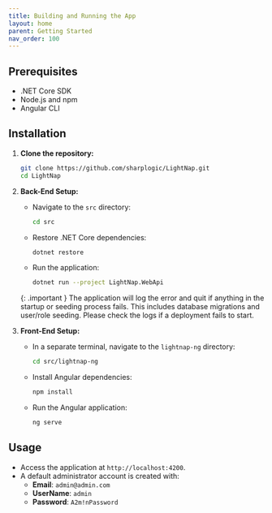 ```yaml
---
title: Building and Running the App
layout: home
parent: Getting Started
nav_order: 100
---
```


## Prerequisites

- .NET Core SDK
- Node.js and npm
- Angular CLI

## Installation

1. **Clone the repository:**

   ```bash
   git clone https://github.com/sharplogic/LightNap.git
   cd LightNap
   ```

2. **Back-End Setup:**

   - Navigate to the `src` directory:

     ```bash
     cd src
     ```

   - Restore .NET Core dependencies:

     ```bash
     dotnet restore
     ```

   - Run the application:

     ```bash
     dotnet run --project LightNap.WebApi
     ```

    {: .important }
    The application will log the error and quit if anything in the startup or seeding process fails. This
    includes database migrations and user/role seeding. Please check the logs if a deployment fails to start.

3. **Front-End Setup:**

   - In a separate terminal, navigate to the `lightnap-ng` directory:

     ```bash
     cd src/lightnap-ng
     ```

   - Install Angular dependencies:

     ```bash
     npm install
     ```

   - Run the Angular application:

     ```bash
     ng serve
     ```

## Usage

- Access the application at `http://localhost:4200`.
- A default administrator account is created with:
  - **Email**: `admin@admin.com`
  - **UserName**: `admin`
  - **Password**: `A2m!nPassword`
